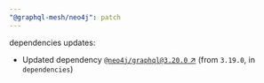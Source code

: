 ```yaml
---
"@graphql-mesh/neo4j": patch
---
```

dependencies updates:
  - Updated dependency [`@neo4j/graphql@3.20.0` ↗︎](https://www.npmjs.com/package/@neo4j/graphql/v/3.20.0) (from `3.19.0`, in `dependencies`)
